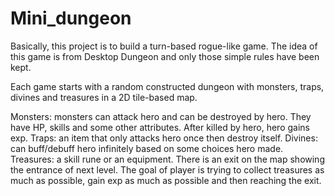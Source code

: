 # Mini_dungeon
Basically, this project is to build a turn-based rogue-like game. The idea of this game is from Desktop Dungeon and only those simple rules have been kept.

Each game starts with a random constructed dungeon with monsters, traps, divines and treasures in a 2D tile-based map.

Monsters: monsters can attack hero and can be destroyed by hero. They have HP, skills and some other attributes. After killed by hero, hero gains exp.
Traps: an item that only attacks hero once then destroy itself.
Divines: can buff/debuff hero infinitely based on some choices hero made.
Treasures: a skill rune or an equipment.
There is an exit on the map showing the entrance of next level. The goal of player is trying to collect treasures as much as possible, gain exp as much as possible and then reaching the exit.
